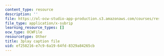 ```yaml
---
content_type: resource
description: ''
file: https://ol-ocw-studio-app-production.s3.amazonaws.com/courses/res-3-002-collaborative-design-and-creative-expression-with-arduino-microcontrollers-january-iap-2017/ef258216e7c96a1964fd8329a84265cb_kP_1zySn3Rw.srt
file_type: application/x-subrip
learning_resource_types: []
ocw_type: OCWFile
resourcetype: Other
title: 3play caption file
uid: ef258216-e7c9-6a19-64fd-8329a84265cb
---
```

